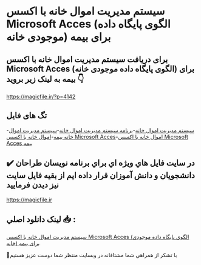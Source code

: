 # سیستم مدیریت اموال خانه با اکسس Microsoft Acces (الگوی پایگاه داده موجودی خانه) برای بیمه

## برای دریافت سیستم مدیریت اموال خانه با اکسس Microsoft Acces (الگوی پایگاه داده موجودی خانه) برای بیمه به لینک زیر بروید 👇

https://magicfile.ir/?p=4142

## تگ های فایل

-[سیستم مدیریت اموال خانه](https://magicfile.ir/product/%d8%b3%db%8c%d8%b3%d8%aa%d9%85-%d9%85%d8%af%db%8c%d8%b1%db%8c%d8%aa-%d8%a7%d9%85%d9%88%d8%a7%d9%84-%d8%ae%d8%a7%d9%86%d9%87-%d8%a8%d8%a7-%d8%a7%da%a9%d8%b3%d8%b3-microsoft-acces-%d8%a8%db%8c%d9%85%d9%87/)-[برنامه سیستم مدیریت اموال خانه](https://magicfile.ir/product/%d8%b3%db%8c%d8%b3%d8%aa%d9%85-%d9%85%d8%af%db%8c%d8%b1%db%8c%d8%aa-%d8%a7%d9%85%d9%88%d8%a7%d9%84-%d8%ae%d8%a7%d9%86%d9%87-%d8%a8%d8%a7-%d8%a7%da%a9%d8%b3%d8%b3-microsoft-acces-%d8%a8%db%8c%d9%85%d9%87/)-[سیستم مدیریت اموال خانه بیمه](https://magicfile.ir/product/%d8%b3%db%8c%d8%b3%d8%aa%d9%85-%d9%85%d8%af%db%8c%d8%b1%db%8c%d8%aa-%d8%a7%d9%85%d9%88%d8%a7%d9%84-%d8%ae%d8%a7%d9%86%d9%87-%d8%a8%d8%a7-%d8%a7%da%a9%d8%b3%d8%b3-microsoft-acces-%d8%a8%db%8c%d9%85%d9%87/)-[اموال خانه با اکسس Microsoft Acces](https://magicfile.ir/product/%d8%b3%db%8c%d8%b3%d8%aa%d9%85-%d9%85%d8%af%db%8c%d8%b1%db%8c%d8%aa-%d8%a7%d9%85%d9%88%d8%a7%d9%84-%d8%ae%d8%a7%d9%86%d9%87-%d8%a8%d8%a7-%d8%a7%da%a9%d8%b3%d8%b3-microsoft-acces-%d8%a8%db%8c%d9%85%d9%87/)-[اموال خانه با اکسس Microsoft Acces بیمه](https://magicfile.ir/product/%d8%b3%db%8c%d8%b3%d8%aa%d9%85-%d9%85%d8%af%db%8c%d8%b1%db%8c%d8%aa-%d8%a7%d9%85%d9%88%d8%a7%d9%84-%d8%ae%d8%a7%d9%86%d9%87-%d8%a8%d8%a7-%d8%a7%da%a9%d8%b3%d8%b3-microsoft-acces-%d8%a8%db%8c%d9%85%d9%87/)

## ✔️ در سايت فايل هاي ويژه اي براي برنامه نويسان طراحان دانشجويان و دانش آموزان قرار داده ايم از بقيه فايل سايت نيز ديدن فرماييد

https://magicfile.ir


## لينک دانلود اصلي 📥 :

[سیستم مدیریت اموال خانه با اکسس Microsoft Acces (الگوی پایگاه داده موجودی خانه) برای بیمه](https://magicfile.ir/product/%d8%b3%db%8c%d8%b3%d8%aa%d9%85-%d9%85%d8%af%db%8c%d8%b1%db%8c%d8%aa-%d8%a7%d9%85%d9%88%d8%a7%d9%84-%d8%ae%d8%a7%d9%86%d9%87-%d8%a8%d8%a7-%d8%a7%da%a9%d8%b3%d8%b3-microsoft-acces-%d8%a8%db%8c%d9%85%d9%87/) 


🙏با تشکر از همراهي شما مشتاقانه در وبسایت منتظر شما دوست عزیز هستیم

